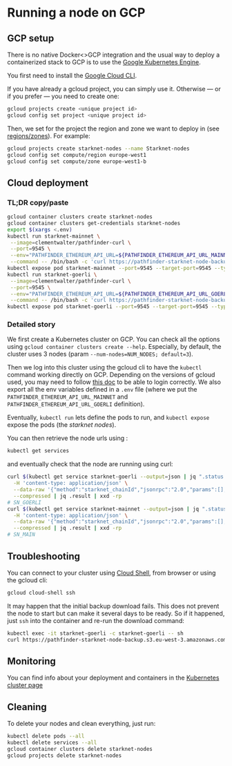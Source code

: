 # Running a node on GCP

## GCP setup

There is no native Docker<>GCP integration and the usual way to deploy a containerized stack to GCP is to use the [Google Kubernetes Engine](https://cloud.google.com/kubernetes-engine).

You first need to install the [Google Cloud CLI](https://cloud.google.com/sdk/docs/install).

If you have already a gcloud project, you can simply use it. Otherwise — or if you prefer — you need to create one:

```bash
gcloud projects create <unique project id>
gcloud config set project <unique project id>
```

Then, we set for the project the region and zone we want to deploy in (see [regions/zones](https://cloud.google.com/compute/docs/regions-zones)).
For example:

```bash
gcloud projects create starknet-nodes --name Starknet-nodes
gcloud config set compute/region europe-west1
gcloud config set compute/zone europe-west1-b
```

## Cloud deployment

### TL;DR copy/paste

```bash
gcloud container clusters create starknet-nodes
gcloud container clusters get-credentials starknet-nodes
export $(xargs <.env)
kubectl run starknet-mainnet \
 --image=clementwalter/pathfinder-curl \
 --port=9545 \
 --env="PATHFINDER_ETHEREUM_API_URL=${PATHFINDER_ETHEREUM_API_URL_MAINNET}" \
 --command -- /bin/bash -c 'curl https://pathfinder-starknet-node-backup.s3.eu-west-3.amazonaws.com/mainnet/mainnet.sqlite --output /usr/share/pathfinder/data/mainnet.sqlite && pathfinder'
kubectl expose pod starknet-mainnet --port=9545 --target-port=9545 --type=LoadBalancer
kubectl run starknet-goerli \
 --image=clementwalter/pathfinder-curl \
 --port=9545 \
 --env="PATHFINDER_ETHEREUM_API_URL=${PATHFINDER_ETHEREUM_API_URL_GOERLI}" \
 --command -- /bin/bash -c 'curl https://pathfinder-starknet-node-backup.s3.eu-west-3.amazonaws.com/goerli/goerli.sqlite --output /usr/share/pathfinder/data/goerli.sqlite && pathfinder'
kubectl expose pod starknet-goerli --port=9545 --target-port=9545 --type=LoadBalancer
```

### Detailed story

We first create a Kubernetes cluster on GCP. You can check all the options using `gcloud container clusters create --help`. Especially, by default, the cluster uses 3 nodes (param `--num-nodes=NUM_NODES; default=3`).

Then we log into this cluster using the gcloud cli to have the `kubectl` command working directly on GCP.
Depending on the versions of gcloud used, you may need to follow [this doc](https://cloud.google.com/blog/products/containers-kubernetes/kubectl-auth-changes-in-gke) to be able to login correctly.
We also export all the env variables defined in a `.env` file (where we put the `PATHFINDER_ETHEREUM_API_URL_MAINNET` and `PATHFINDER_ETHEREUM_API_URL_GOERLI` definition).

Eventually, `kubectl run` lets define the pods to run, and `kubectl expose` expose the pods (the _starknet nodes_).

You can then retrieve the node urls using :

```bash
kubectl get services
```

and eventually check that the node are running using curl:

```bash
curl $(kubectl get service starknet-goerli --output=json | jq ".status.loadBalancer.ingress[0].ip" -r):9545 \
  -H 'content-type: application/json' \
  --data-raw '{"method":"starknet_chainId","jsonrpc":"2.0","params":[],"id":0}' \
  --compressed | jq .result | xxd -rp
# SN_GOERLI
curl $(kubectl get service starknet-mainnet --output=json | jq ".status.loadBalancer.ingress[0].ip" -r):9545 \
  -H 'content-type: application/json' \
  --data-raw '{"method":"starknet_chainId","jsonrpc":"2.0","params":[],"id":0}' \
  --compressed | jq .result | xxd -rp
# SN_MAIN
```

## Troubleshooting

You can connect to your cluster using [Cloud Shell](https://console.cloud.google.com/cloudshelleditor), from browser or using the gcloud cli:

```bash
gcloud cloud-shell ssh
```

It may happen that the initial backup download fails. This does not prevent the node to start but can make it several days to be ready. So if it happened,
just `ssh` into the container and re-run the download command:

```bash
kubectl exec -it starknet-goerli -c starknet-goerli -- sh
curl https://pathfinder-starknet-node-backup.s3.eu-west-3.amazonaws.com/goerli/goerli.sqlite --output /usr/share/pathfinder/data/goerli.sqlite
```

## Monitoring

You can find info about your deployment and containers in the [Kubernetes cluster page](https://console.cloud.google.com/kubernetes/list/overview)

## Cleaning

To delete your nodes and clean everything, just run:

```bash
kubectl delete pods --all
kubectl delete services --all
gcloud container clusters delete starknet-nodes
gcloud projects delete starknet-nodes
```
